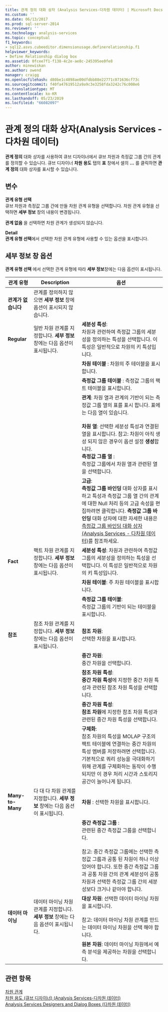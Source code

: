 ```yaml
---
title: 관계 정의 대화 상자 (Analysis Services-다차원 데이터) | Microsoft Docs
ms.custom: ''
ms.date: 06/13/2017
ms.prod: sql-server-2014
ms.reviewer: ''
ms.technology: analysis-services
ms.topic: conceptual
f1_keywords:
- sql12.asvs.cubeeditor.dimensionusage.definerelationship.f1
helpviewer_keywords:
- Define Relationship dialog box
ms.assetid: 0fcee7f1-f138-4c2e-ae8c-245395ee0fe8
author: minewiskan
ms.author: owend
manager: craigg
ms.openlocfilehash: d80be1c4898ae00dfdbb88e22771c071636cf73c
ms.sourcegitcommit: f40fa47619512a9a9c3e3258fda3242c76c008e6
ms.translationtype: MT
ms.contentlocale: ko-KR
ms.lasthandoff: 05/23/2019
ms.locfileid: "66082097"
---
```

# <a name="define-relationship-dialog-box-analysis-services---multidimensional-data"></a>관계 정의 대화 상자(Analysis Services - 다차원 데이터)
  **관계 정의** 대화 상자를 사용하여 큐브 디자이너에서 큐브 차원과 측정값 그룹 간의 관계를 정의할 수 있습니다. 큐브 디자이너 **차원 용도** 탭의 **표** 창에서 셀의 **...** 를 클릭하면 **관계 정의** 대화 상자를 표시할 수 있습니다.  
  
## <a name="options"></a>변수  
 **관계 유형 선택**  
 큐브 차원과 측정값 그룹 간에 만들 차원 관계 유형을 선택합니다. 차원 관계 유형을 선택하면 **세부 정보** 창의 내용이 변경됩니다.  
  
 **관계 없음** 을 선택하면 차원 관계가 생성되지 않습니다.  
  
 **Detail**  
 **관계 유형 선택**에서 선택한 차원 관계 유형에 사용할 수 있는 옵션을 표시합니다.  
  
## <a name="detail-pane-options"></a>세부 정보 창 옵션  
 **관계 유형 선택** 에서 선택한 관계 유형에 따라 **세부 정보**창에는 다음 옵션이 표시됩니다.  
  
|관계 유형|Description|옵션|  
|-----------------------|-----------------|------------|  
|**관계가 없습니다**|관계를 정의하지 않으면 **세부 정보** 창에 옵션이 표시되지 않습니다.||  
|**Regular**|일반 차원 관계를 지정합니다. **세부 정보** 창에는 다음 옵션이 표시됩니다.|**세분성 특성**: <br />                      차원과 관련하여 측정값 그룹의 세분성을 정의하는 특성을 선택합니다. 이 특성은 일반적으로 차원의 키 특성입니다.|  
|||**차원 테이블** : 차원의 주 테이블을 표시합니다.|  
|||**측정값 그룹 테이블** : 측정값 그룹의 팩트 테이블을 표시합니다.|  
|||**관계**: 차원 열과 관계의 기반이 되는 측정값 그룹 열의 표를 표시 합니다. 표에는 다음 열이 있습니다.<br /><br /> **차원 열**: 선택한 세분성 특성과 연결된 열을 표시합니다. 참고: 차원이 아직 생성 되지 않은 경우이 옵션 설정 **생성**합니다.<br />**측정값 그룹 열** :<br />                              측정값 그룹에서 차원 열과 관련된 열을 선택합니다.|  
|||**고급**:<br />                      **측정값 그룹 바인딩** 대화 상자를 표시하고 특성과 측정값 그룹 열 간의 관계에 대한 Null 처리 등의 고급 속성을 편집하려면 클릭합니다. **측정값 그룹 바인딩** 대화 상자에 대한 자세한 내용은 [측정값 그룹 바인딩 대화 상자&#40;Analysis Services - 다차원 데이터&#41;](measure-group-bindings-dialog-box-analysis-services-multidimensional-data.md)를 참조하세요.|  
|**Fact**|팩트 차원 관계를 지정합니다. **세부 정보** 창에는 다음 옵션이 표시됩니다.|**세분성 특성**: 차원과 관련하여 측정값 그룹의 세분성을 정의하는 특성을 선택합니다. 이 특성은 일반적으로 차원의 키 특성입니다.|  
|||**차원 테이블**: 주 차원 테이블을 표시합니다.|  
|||**측정값 그룹 테이블**: <br />                      측정값 그룹의 기반이 되는 테이블을 표시합니다.|  
|**참조**|참조 차원 관계를 지정합니다. **세부 정보** 창에는 다음 옵션이 표시됩니다.|**참조 차원**: <br />                      선택한 차원을 표시합니다.|  
|||**중간 차원**: <br />                      중간 차원을 선택합니다.|  
|||**참조 차원 특성**: <br />                      **중간 차원 특성**에 지정한 중간 차원 특성과 관련된 참조 차원 특성을 선택합니다.|  
|||**중간 차원 특성**: <br />                      **참조 차원**에 지정한 참조 차원 특성과 관련된 중간 차원 특성을 선택합니다.|  
|||**구체화**: <br />                      참조 차원의 특성을 MOLAP 구조의 팩트 테이블에 연결하는 중간 차원의 특성 멤버를 저장하려면 선택합니다. 기본적으로 쿼리 성능을 극대화하기 위해 관계를 구체화하는 동작이 수행되지만 이 경우 처리 시간과 스토리지 공간이 늘어나게 됩니다.|  
|**Many-to-Many**|다 대 다 차원 관계를 지정합니다. **세부 정보** 창에는 다음 옵션이 표시됩니다.|**차원** : 선택한 차원을 표시합니다.|  
|||**중간 측정값 그룹** : <br />                      관련된 중간 측정값 그룹을 선택합니다.<br /><br /> 참고: 중간 측정값 그룹에는 선택한 측정값 그룹과 공통 된 차원이 하나 이상 있어야 합니다. 또한 중간 측정값 그룹과 공통 차원 간의 관계 세분성이 공통 차원과 선택한 측정값 그룹 간의 세분성보다 크거나 같아야 합니다.|  
|**데이터 마이닝**|데이터 마이닝 차원 관계를 지정합니다. **세부 정보** 창에는 다음 옵션이 표시됩니다.|**대상 차원**: 선택한 데이터 마이닝 차원을 표시합니다.<br /><br /> 참고: 데이터 마이닝 차원 관계를 만드는 데이터 마이닝 차원을 선택 해야 합니다.|  
|||**원본 차원**: 데이터 마이닝 차원에서 예측 분석을 제공하는 차원을 선택합니다.|  
  
## <a name="see-also"></a>관련 항목  
 [차원 관계](multidimensional-models-olap-logical-cube-objects/dimension-relationships.md)   
 [차원 용도 &#40;큐브 디자이너&#41; &#40;Analysis Services-다차원 데이터&#41;](dimension-usage-cube-designer-analysis-services-multidimensional-data.md)   
 [Analysis Services Designers and Dialog Boxes &#40;다차원 데이터&#41;](analysis-services-designers-and-dialog-boxes-multidimensional-data.md)  
  
  
